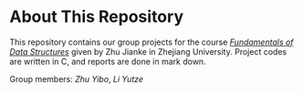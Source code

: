 About This Repository
=====================

This repository contains our group projects for the course [*Fundamentals of Data Structures*](http://www.cs.zju.edu.cn/ds/details.php?sectid=103&sectType=2) given by Zhu Jianke in Zhejiang University. Project codes are written in C, and reports are done in mark down.

Group members: *Zhu Yibo*, *Li Yutze*
